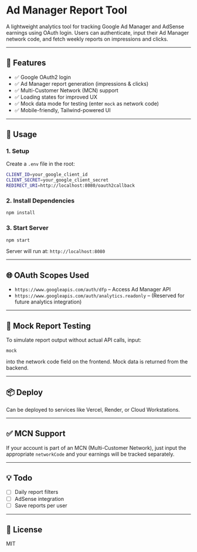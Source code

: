 #  Ad Manager Report Tool

A lightweight analytics tool for tracking Google Ad Manager and AdSense earnings using OAuth login. Users can authenticate, input their Ad Manager network code, and fetch weekly reports on impressions and clicks.

---

## 🔧 Features

- ✅ Google OAuth2 login
- ✅ Ad Manager report generation (impressions & clicks)
- ✅ Multi-Customer Network (MCN) support
- ✅ Loading states for improved UX
- ✅ Mock data mode for testing (enter `mock` as network code)
- ✅ Mobile-friendly, Tailwind-powered UI

---

## 🚀 Usage

### 1. Setup

Create a `.env` file in the root:

```bash
CLIENT_ID=your_google_client_id
CLIENT_SECRET=your_google_client_secret
REDIRECT_URI=http://localhost:8080/oauth2callback
```

### 2. Install Dependencies

```bash
npm install
```

### 3. Start Server

```bash
npm start
```

Server will run at: `http://localhost:8080`

---

## 🌐 OAuth Scopes Used

- `https://www.googleapis.com/auth/dfp` – Access Ad Manager API
- `https://www.googleapis.com/auth/analytics.readonly` – (Reserved for future analytics integration)

---

## 🧪 Mock Report Testing

To simulate report output without actual API calls, input:

```
mock
```

into the network code field on the frontend. Mock data is returned from the backend.

---

## 📦 Deploy

Can be deployed to services like Vercel, Render, or Cloud Workstations.

---

## ✅ MCN Support

If your account is part of an MCN (Multi-Customer Network), just input the appropriate `networkCode` and your earnings will be tracked separately.

---

## 💡 Todo

- [ ] Daily report filters
- [ ] AdSense integration
- [ ] Save reports per user

---

## 📄 License

MIT
